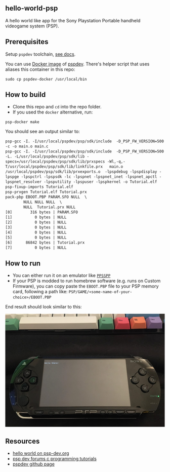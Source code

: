 ## hello-world-psp

A hello world like app for the Sony Playstation Portable handheld videogame system (PSP).

## Prerequisites

Setup `pspdev` toolchain, [see docs](https://psp-dev.org/doku.php?id=tutorial:toolchain_setup).

You can use [Docker image](https://github.com/filfreire/pspdev-docker) of [pspdev](https://github.com/pspdev/pspdev). There's helper script that uses aliases this container in this repo:

```shell
sudo cp pspdev-docker /usr/local/bin
```

## How to build
- Clone this repo and `cd` into the repo folder.
- If you used the `docker` alternative, run:

```shell
psp-docker make
```

You should see an output similar to:

```shell
psp-gcc -I. -I/usr/local/pspdev/psp/sdk/include  -D_PSP_FW_VERSION=500   -c -o main.o main.c
psp-gcc -I. -I/usr/local/pspdev/psp/sdk/include  -D_PSP_FW_VERSION=500  -L. -L/usr/local/pspdev/psp/sdk/lib -specs=/usr/local/pspdev/psp/sdk/lib/prxspecs -Wl,-q,-T/usr/local/pspdev/psp/sdk/lib/linkfile.prx   main.o /usr/local/pspdev/psp/sdk/lib/prxexports.o  -lpspdebug -lpspdisplay -lpspge -lpspctrl -lpspsdk -lc -lpspnet -lpspnet_inet -lpspnet_apctl -lpspnet_resolver -lpsputility -lpspuser -lpspkernel -o Tutorial.elf
psp-fixup-imports Tutorial.elf
psp-prxgen Tutorial.elf Tutorial.prx
pack-pbp EBOOT.PBP PARAM.SFO NULL  \
        NULL NULL NULL  \
        NULL  Tutorial.prx NULL
[0]        316 bytes | PARAM.SFO
[1]          0 bytes | NULL
[2]          0 bytes | NULL
[3]          0 bytes | NULL
[4]          0 bytes | NULL
[5]          0 bytes | NULL
[6]      86842 bytes | Tutorial.prx
[7]          0 bytes | NULL
```

## How to run

- You can either run it on an emulator like [`PPSSPP`](http://ppsspp.org/downloads.html)
- If your PSP is modded to run homebrew software (e.g. runs on Custom Firmware), you can copy paste the `EBOOT.PBP` file to your PSP memory card, following a path like: `PSP/GAME/<some-name-of-your-choice>/EBOOT.PBP`

End result should look similar to this:

![psp_example](./psp_example.jpg)

## Resources

- [hello world on psp-dev.org](https://psp-dev.org/doku.php?id=tutorial:hello_world)
- [psp dev forums c programming tutorials](http://forums.qj.net/psp-development-forum/158366-tut-beginner-c-programming-tutorials.html)
- [pspdev github page](https://github.com/pspdev)
